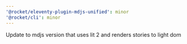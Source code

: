 ```yaml
---
'@rocket/eleventy-plugin-mdjs-unified': minor
'@rocket/cli': minor
---
```


Update to mdjs version that uses lit 2 and renders stories to light dom
